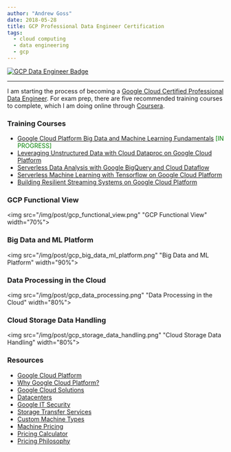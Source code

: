 ```yaml
---
author: "Andrew Goss"
date: 2018-05-28
title: GCP Professional Data Engineer Certification
tags:
  - cloud computing
  - data engineering
  - gcp
---
```

<a href="https://cloud.google.com/certification/data-engineer" target=_><img src="/img/post/gcp_data_engineer_badge.png" alt="GCP Data Engineer Badge"></a><br>
<hr>

I am starting the process of becoming a <a href="https://cloud.google.com/certification/data-engineer" target=_>Google Cloud Certified Professional Data Engineer</a>. For exam prep, there are five recommended training courses to complete, which I am doing online through <a href="https://www.coursera.org/specializations/gcp-data-machine-learning" target=_>Coursera</a>.

### Training Courses
* <a href="https://www.coursera.org/learn/gcp-big-data-ml-fundamentals" target=_>Google Cloud Platform Big Data and Machine Learning Fundamentals</a> <font color="green">[IN PROGRESS]</font>
* <a href="https://www.coursera.org/learn/leveraging-unstructured-data-dataproc-gcp" target=_>Leveraging Unstructured Data with Cloud Dataproc on Google Cloud Platform</a>
* <a href="https://www.coursera.org/learn/serverless-data-analysis-bigquery-cloud-dataflow-gcp" target=_>Serverless Data Analysis with Google BigQuery and Cloud Dataflow</a>
* <a href="https://www.coursera.org/learn/serverless-machine-learning-gcp" target=_>Serverless Machine Learning with Tensorflow on Google Cloud Platform</a>
* <a href="https://www.coursera.org/learn/building-resilient-streaming-systems-gcp" target=_>Building Resilient Streaming Systems on Google Cloud Platform</a>

### GCP Functional View
<img src="/img/post/gcp_functional_view.png" "GCP Functional View" width="70%">

### Big Data and ML Platform
<img src="/img/post/gcp_big_data_ml_platform.png" "Big Data and ML Platform" width="90%">

### Data Processing in the Cloud
<img src="/img/post/gcp_data_processing.png" "Data Processing in the Cloud" width="80%">

### Cloud Storage Data Handling
<img src="/img/post/gcp_storage_data_handling.png" "Cloud Storage Data Handling" width="80%">

### Resources
* <a href="https://cloud.google.com" target=_>Google Cloud Platform</a>
* <a href="https://cloud.google.com/why-google" target=_>Why Google Cloud Platform?</a>
* <a href="https://cloud.google.com/solutions" target=_>Google Cloud Solutions</a>
* <a href="https://www.google.com/about/datacenters" target=_>Datacenters</a>
* <a href="https://cloud.google.com/files/Google-CommonSecurity-WhitePaper-v1.4.pdf" target=_>Google IT Security</a>
* <a href="https://cloud.google.com/storage/transfer" target=_>Storage Transfer Services</a>
* <a href="https://cloud.google.com/custom-machine-types" target=_>Custom Machine Types</a>
* <a href="https://cloud.google.com/compute/pricing" target=_>Machine Pricing</a>
* <a href="https://cloud.google.com/products/calculator" target=_>Pricing Calculator</a>
* <a href="https://cloud.google.com/pricing/philosophy" target=_>Pricing Philosophy</a>
<br class="custom">
